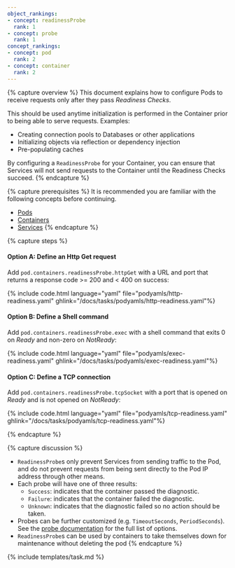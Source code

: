 ```yaml
---
object_rankings:
- concept: readinessProbe
  rank: 1
- concept: probe
  rank: 1
concept_rankings:
- concept: pod
  rank: 2
- concept: container
  rank: 2
---
```


{% capture overview %}
This document explains how to configure Pods to receive requests only after
they pass *Readiness Checks*.

This should be used anytime initialization is performed in the Container
prior to being able to serve requests.  Examples:

- Creating connection pools to Databases or other applications
- Initializing objects via reflection or dependency injection
- Pre-populating caches

By configuring a `ReadinessProbe` for your Container, you can ensure that
Services will not send requests to the Container until the Readiness Checks
succeed.
{% endcapture %}

{% capture prerequisites %}
It is recommended you are familiar with the following concepts before continuing.

- [Pods](/docs/pod/)
- [Containers](/docs/container/)
- [Services](/docs/service/)
{% endcapture %}

{% capture steps %}
#### Option A: Define an Http Get request

Add `pod.containers.readinessProbe.httpGet` with a URL and port that returns
a response code >= 200 and < 400 on success:

{% include code.html language="yaml" file="podyamls/http-readiness.yaml" ghlink="/docs/tasks/podyamls/http-readiness.yaml"%}


#### Option B: Define a Shell command

Add `pod.containers.readinessProbe.exec` with a shell command that exits 0
on *Ready* and non-zero on *NotReady*:

{% include code.html language="yaml" file="podyamls/exec-readiness.yaml" ghlink="/docs/tasks/podyamls/exec-readiness.yaml"%}

#### Option C: Define a TCP connection

Add `pod.containers.readinessProbe.tcpSocket` with a port that is opened
on *Ready* and is not opened on *NotReady*:

{% include code.html language="yaml" file="podyamls/tcp-readiness.yaml" ghlink="/docs/tasks/podyamls/tcp-readiness.yaml"%}

{% endcapture %}

{% capture discussion %}

- `ReadinessProbe`s only prevent Services from sending traffic to the Pod,
and do not prevent requests from being sent directly to the Pod IP address
through other means.
- Each probe will have one of three results:
  - `Success`: indicates that the container passed the diagnostic.
  - `Failure`: indicates that the container failed the diagnostic.
  - `Unknown`: indicates that the diagnostic failed so no action should be taken.
- Probes can be further customized (e.g. `TimeoutSeconds`, `PeriodSeconds`).  See
the [probe documentation](/docs/api-reference/v1//definitions/#_v1_probe)
for the full list of options.
- `ReadinessProbe`s can be used by containers to take themselves down for maintenance without deleting the pod
{% endcapture %}

{% include templates/task.md %}
